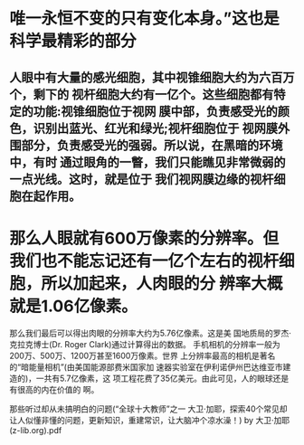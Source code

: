 # 唯一永恒不变的只有变化本身。”这也是科学最精彩的部分

## 人眼中有大量的感光细胞，其中视锥细胞大约为六百万个，剩下的 视杆细胞大约有一亿个。这些细胞都有特定的功能:视锥细胞位于视网 膜中部，负责感受光的颜色，识别出蓝光、红光和绿光;视杆细胞位于 视网膜外围部分，负责感受光的强弱。所以说，在黑暗的环境中，有时 通过眼角的一瞥，我们只能瞧见非常微弱的一点光线。这时，就是位于 我们视网膜边缘的视杆细胞在起作用。

# 那么人眼就有600万像素的分辨率。但 我们也不能忘记还有一亿个左右的视杆细胞，所以加起来，人肉眼的分 辨率大概就是1.06亿像素。
那么我们最后可以得出肉眼的分辨率大约为5.76亿像素。这是美 国地质局的罗杰·克拉克博士(Dr. Roger Clark)通过计算得出的数据。 手机相机的分辨率一般为200万、500万、1200万甚至1600万像素。世界 上分辨率最高的相机是著名的“暗能量相机”(由美国能源部费米国家加 速器实验室在伊利诺伊州巴达维亚市建造的)，一共有5.7亿像素，这 项工程花费了35亿美元。由此可见，人的眼球还是有很高的内在价值的 啊。


那些听过却从未搞明白的问题(“全球十大教师”之一 大卫·加耶，探索40个常见却让人似懂非懂的问题，更新知识，重建常识，让大脑冲个凉水澡！) by 大卫·加耶 (z-lib.org).pdf
